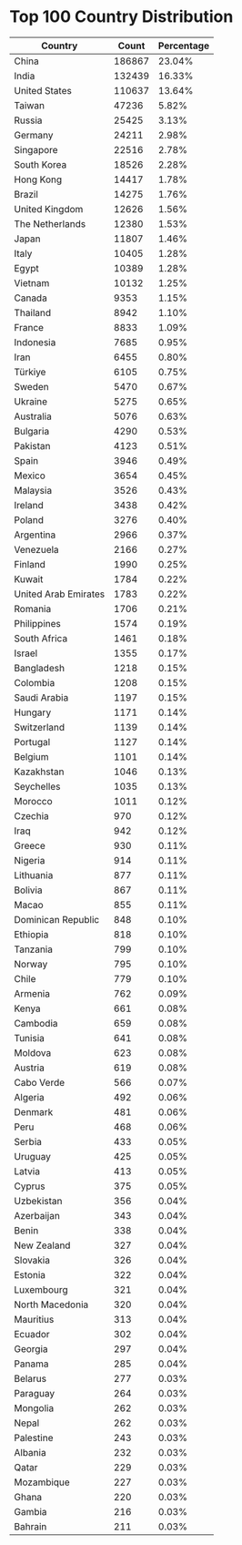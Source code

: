 # Top 100 Country Distribution
| Country | Count | Percentage |
|----|----|----|
| China | 186867 | 23.04% |
| India | 132439 | 16.33% |
| United States | 110637 | 13.64% |
| Taiwan | 47236 | 5.82% |
| Russia | 25425 | 3.13% |
| Germany | 24211 | 2.98% |
| Singapore | 22516 | 2.78% |
| South Korea | 18526 | 2.28% |
| Hong Kong | 14417 | 1.78% |
| Brazil | 14275 | 1.76% |
| United Kingdom | 12626 | 1.56% |
| The Netherlands | 12380 | 1.53% |
| Japan | 11807 | 1.46% |
| Italy | 10405 | 1.28% |
| Egypt | 10389 | 1.28% |
| Vietnam | 10132 | 1.25% |
| Canada | 9353 | 1.15% |
| Thailand | 8942 | 1.10% |
| France | 8833 | 1.09% |
| Indonesia | 7685 | 0.95% |
| Iran | 6455 | 0.80% |
| Türkiye | 6105 | 0.75% |
| Sweden | 5470 | 0.67% |
| Ukraine | 5275 | 0.65% |
| Australia | 5076 | 0.63% |
| Bulgaria | 4290 | 0.53% |
| Pakistan | 4123 | 0.51% |
| Spain | 3946 | 0.49% |
| Mexico | 3654 | 0.45% |
| Malaysia | 3526 | 0.43% |
| Ireland | 3438 | 0.42% |
| Poland | 3276 | 0.40% |
| Argentina | 2966 | 0.37% |
| Venezuela | 2166 | 0.27% |
| Finland | 1990 | 0.25% |
| Kuwait | 1784 | 0.22% |
| United Arab Emirates | 1783 | 0.22% |
| Romania | 1706 | 0.21% |
| Philippines | 1574 | 0.19% |
| South Africa | 1461 | 0.18% |
| Israel | 1355 | 0.17% |
| Bangladesh | 1218 | 0.15% |
| Colombia | 1208 | 0.15% |
| Saudi Arabia | 1197 | 0.15% |
| Hungary | 1171 | 0.14% |
| Switzerland | 1139 | 0.14% |
| Portugal | 1127 | 0.14% |
| Belgium | 1101 | 0.14% |
| Kazakhstan | 1046 | 0.13% |
| Seychelles | 1035 | 0.13% |
| Morocco | 1011 | 0.12% |
| Czechia | 970 | 0.12% |
| Iraq | 942 | 0.12% |
| Greece | 930 | 0.11% |
| Nigeria | 914 | 0.11% |
| Lithuania | 877 | 0.11% |
| Bolivia | 867 | 0.11% |
| Macao | 855 | 0.11% |
| Dominican Republic | 848 | 0.10% |
| Ethiopia | 818 | 0.10% |
| Tanzania | 799 | 0.10% |
| Norway | 795 | 0.10% |
| Chile | 779 | 0.10% |
| Armenia | 762 | 0.09% |
| Kenya | 661 | 0.08% |
| Cambodia | 659 | 0.08% |
| Tunisia | 641 | 0.08% |
| Moldova | 623 | 0.08% |
| Austria | 619 | 0.08% |
| Cabo Verde | 566 | 0.07% |
| Algeria | 492 | 0.06% |
| Denmark | 481 | 0.06% |
| Peru | 468 | 0.06% |
| Serbia | 433 | 0.05% |
| Uruguay | 425 | 0.05% |
| Latvia | 413 | 0.05% |
| Cyprus | 375 | 0.05% |
| Uzbekistan | 356 | 0.04% |
| Azerbaijan | 343 | 0.04% |
| Benin | 338 | 0.04% |
| New Zealand | 327 | 0.04% |
| Slovakia | 326 | 0.04% |
| Estonia | 322 | 0.04% |
| Luxembourg | 321 | 0.04% |
| North Macedonia | 320 | 0.04% |
| Mauritius | 313 | 0.04% |
| Ecuador | 302 | 0.04% |
| Georgia | 297 | 0.04% |
| Panama | 285 | 0.04% |
| Belarus | 277 | 0.03% |
| Paraguay | 264 | 0.03% |
| Mongolia | 262 | 0.03% |
| Nepal | 262 | 0.03% |
| Palestine | 243 | 0.03% |
| Albania | 232 | 0.03% |
| Qatar | 229 | 0.03% |
| Mozambique | 227 | 0.03% |
| Ghana | 220 | 0.03% |
| Gambia | 216 | 0.03% |
| Bahrain | 211 | 0.03% |
